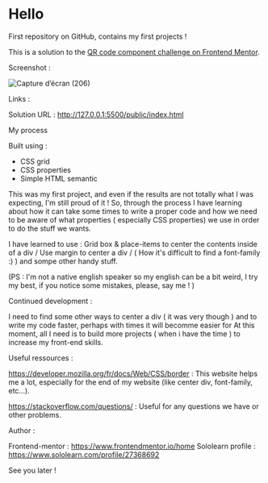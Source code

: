 # Hello
First repository on GitHub, contains my first projects !

This is a solution to the [QR code component challenge on Frontend Mentor](https://www.frontendmentor.io/challenges/qr-code-component-iux_sIO_H).

Screenshot :

![Capture d’écran (206)](https://user-images.githubusercontent.com/121683423/211841924-6e028b3b-b6e0-4717-af08-d3e56ab800bd.png)

Links :

Solution URL : http://127.0.0.1:5500/public/index.html

My process

Built using :

- CSS grid
- CSS properties
- Simple HTML semantic

 This was my first project, and even if the results are not totally what I was expecting, I'm still proud of it !
So, through the process I have learning about how it can take some times to write a proper code and how we need to be aware of what properties ( especially CSS properties) we use in order to do the stuff we wants.

 I have learned to use : Grid box & place-items to center the contents inside of a div / Use margin to center a div / ( How it's difficult to find a font-family :) ) and sompe other handy stuff.
  
(PS : I'm not a native english speaker so my english can be a bit weird, I try my best, if you notice some mistakes, please, say me ! )

Continued development :

  I need to find some other ways to center a div ( it was very though ) and to write my code faster, perhaps with times it will becomme easier for
At this moment, all I need is to build more projects ( when i have the time ) to increase my front-end skills.

Useful ressources :

https://developer.mozilla.org/fr/docs/Web/CSS/border : This website helps me a lot, especially for the end of my website (like center div, font-family, etc...).

https://stackoverflow.com/questions/ : Useful for any questions we have or other problems.

Author :

Frontend-mentor : https://www.frontendmentor.io/home
Sololearn profile : https://www.sololearn.com/profile/27368692

See you later !
